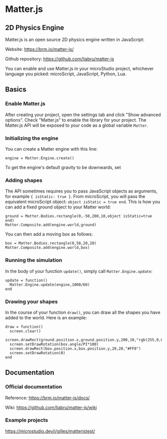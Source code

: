 # Matter.js

## 2D Physics Engine

Matter.js is an open source 2D physics engine written in JavaScript:

Website: https://brm.io/matter-js/

Github repository: https://github.com/liabru/matter-js

You can enable and use Matter.js in your microStudio project, whichever language
you picked: microScript, JavaScript, Python, Lua.

## Basics

### Enable Matter.js

After creating your project, open the settings tab and click "Show advanced options".
Check "Matter.js" to enable the library for your project. The Matter.js API will be exposed
to your code as a global variable `Matter`.

### Initializing the engine

You can create a Matter engine with this line:
```
engine = Matter.Engine.create()
```
To get the engine's default gravity to be downwards, set

### Adding shapes

The API sometimes requires you to pass JavaScript objects as arguments, for example
`{ isStatic: true }`. From microScript, you will pass the equivalent microScript object: `object isStatic = true end`.
This is how you can add a fixed ground object to your Matter world:

```
ground = Matter.Bodies.rectangle(0,-50,200,10,object isStatic=true end)
Matter.Composite.add(engine.world,ground)
```

You can then add a moving box as follows:

```
box = Matter.Bodies.rectangle(0,50,20,20)
Matter.Composite.add(engine.world,box)
```

### Running the simulation

In the body of your function `update()`, simply call `Matter.Engine.update`:

```
update = function()
  Matter.Engine.update(engine,1000/60)
end
```

### Drawing your shapes

In the course of your function `draw()`, you can draw all the shapes you have added to the world.
Here is an example:

```
draw = function()
  screen.clear()
  screen.drawRect(ground.position.x,ground.position.y,200,10,"rgb(255,0,0)")
  screen.setDrawRotation(box.angle/PI*180)
  screen.drawRect(box.position.x,box.position.y,20,20,"#FF0")
  screen.setDrawRotation(0)
end
```

## Documentation

### Official documentation

Reference: https://brm.io/matter-js/docs/

Wiki: https://github.com/liabru/matter-js/wiki

### Example projects

https://microstudio.dev/i/gilles/matterjstest/
